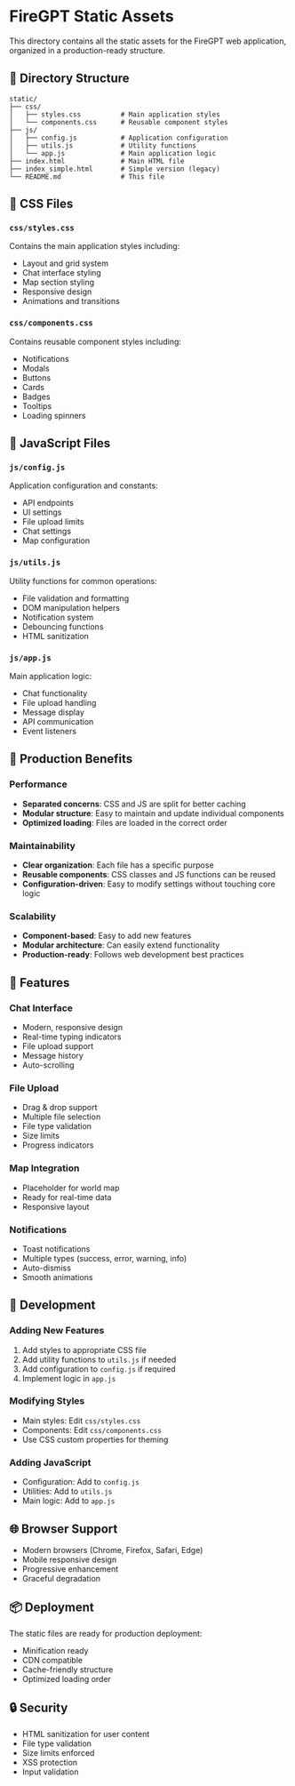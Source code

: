 # FireGPT Static Assets

This directory contains all the static assets for the FireGPT web application, organized in a production-ready structure.

## 📁 Directory Structure

```
static/
├── css/
│   ├── styles.css          # Main application styles
│   └── components.css      # Reusable component styles
├── js/
│   ├── config.js           # Application configuration
│   ├── utils.js            # Utility functions
│   └── app.js              # Main application logic
├── index.html              # Main HTML file
├── index_simple.html       # Simple version (legacy)
└── README.md               # This file
```

## 🎨 CSS Files

### `css/styles.css`
Contains the main application styles including:
- Layout and grid system
- Chat interface styling
- Map section styling
- Responsive design
- Animations and transitions

### `css/components.css`
Contains reusable component styles including:
- Notifications
- Modals
- Buttons
- Cards
- Badges
- Tooltips
- Loading spinners

## 🔧 JavaScript Files

### `js/config.js`
Application configuration and constants:
- API endpoints
- UI settings
- File upload limits
- Chat settings
- Map configuration

### `js/utils.js`
Utility functions for common operations:
- File validation and formatting
- DOM manipulation helpers
- Notification system
- Debouncing functions
- HTML sanitization

### `js/app.js`
Main application logic:
- Chat functionality
- File upload handling
- Message display
- API communication
- Event listeners

## 🚀 Production Benefits

### Performance
- **Separated concerns**: CSS and JS are split for better caching
- **Modular structure**: Easy to maintain and update individual components
- **Optimized loading**: Files are loaded in the correct order

### Maintainability
- **Clear organization**: Each file has a specific purpose
- **Reusable components**: CSS classes and JS functions can be reused
- **Configuration-driven**: Easy to modify settings without touching core logic

### Scalability
- **Component-based**: Easy to add new features
- **Modular architecture**: Can easily extend functionality
- **Production-ready**: Follows web development best practices

## 📱 Features

### Chat Interface
- Modern, responsive design
- Real-time typing indicators
- File upload support
- Message history
- Auto-scrolling

### File Upload
- Drag & drop support
- Multiple file selection
- File type validation
- Size limits
- Progress indicators

### Map Integration
- Placeholder for world map
- Ready for real-time data
- Responsive layout

### Notifications
- Toast notifications
- Multiple types (success, error, warning, info)
- Auto-dismiss
- Smooth animations

## 🔧 Development

### Adding New Features
1. Add styles to appropriate CSS file
2. Add utility functions to `utils.js` if needed
3. Add configuration to `config.js` if required
4. Implement logic in `app.js`

### Modifying Styles
- Main styles: Edit `css/styles.css`
- Components: Edit `css/components.css`
- Use CSS custom properties for theming

### Adding JavaScript
- Configuration: Add to `config.js`
- Utilities: Add to `utils.js`
- Main logic: Add to `app.js`

## 🌐 Browser Support

- Modern browsers (Chrome, Firefox, Safari, Edge)
- Mobile responsive design
- Progressive enhancement
- Graceful degradation

## 📦 Deployment

The static files are ready for production deployment:
- Minification ready
- CDN compatible
- Cache-friendly structure
- Optimized loading order

## 🔒 Security

- HTML sanitization for user content
- File type validation
- Size limits enforced
- XSS protection
- Input validation 